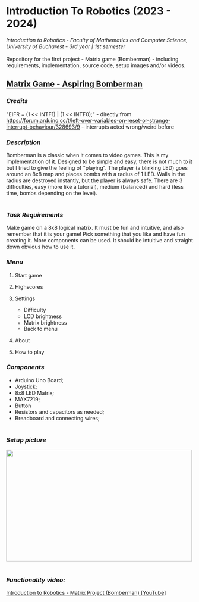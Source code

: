 # Introduction To Robotics (2023 - 2024)

_Introduction to Robotics - Faculty of Mathematics and Computer Science, University of Bucharest - 3rd year | 1st semester_ </br> </br>
Repository for the first project - Matrix game (Bomberman) - including requirements, implementation, source code, setup images and/or videos.

## [Matrix Game - Aspiring Bomberman](#ab) <a name="ab"></a>

### _Credits_

"EIFR = (1 << INTF1) | (1 << INTF0);" - directly from https://forum.arduino.cc/t/left-over-variables-on-reset-or-strange-interrupt-behaviour/328693/9 - interrupts acted wrong/weird before

### _Description_

Bomberman is a classic when it comes to video games. This is my implementation of it. Designed to be simple and easy, there is not much to it but I tried to give the feeling of "playing".
The player (a blinking LED) goes around an 8x8 map and places bombs with a radius of 1 LED. Walls in the radius are destroyed instantly, but the player is always safe. There are 3 difficulties,
easy (more like a tutorial), medium (balanced) and hard (less time, bombs depending on the level).
</br></br>

### _Task Requirements_

Make game on a 8x8 logical matrix. It must be fun and intuitive, and
also remember that it is your game! Pick something that you like and have
fun creating it. More components can be used. It should be intuitive
and straight down obvious how to use it.

### _Menu_

1. Start game
2. Highscores
3. Settings </br>

   - Difficulty </br>
   - LCD brightness </br>
   - Matrix brightness </br>
   - Back to menu

4. About
5. How to play

### _Components_ </br>

- Arduino Uno Board;
- Joystick;
- 8x8 LED Matrix;
- MAX7219;
- Button
- Resistors and capacitors as needed;
- Breadboard and connecting wires;
  </br></br>

### _Setup picture_

  <img src="./images/matrix.jpg" width="500" height="300">
  </br></br>

### _Functionality video:_

<a href="https://youtu.be/ZSNIxkh37bg"> Introduction to Robotics - Matrix Project (Bomberman) [YouTube] </a>

</br></br>
